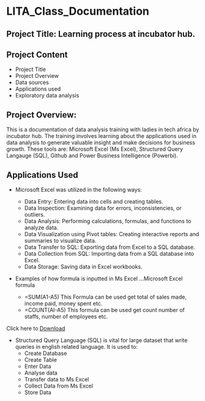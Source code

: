 # LITA_Class_Documentation

## Project Title: Learning process at incubator hub.

## Project Content
- Project Title
- Project Overview
- Data sources 
- Applications used
- Exploratory data analysis


## Project Overview: 
This is a documentation of data analysis training with ladies in tech africa by incubator hub. The training involves learning about the applications used in data analysis to generate valuable insight and make decisions for business growth. These tools are: Microsoft Excel (Ms Excel), Structured Query Langauge (SQL), Github and Power Business Intelligence (Powerbi). 

## Applications Used
- Microsoft Excel was utilized in the following ways:
   - Data Entry: Entering data into cells and creating tables.
   - Data Inspection: Examining data for errors, inconsistencies, or outliers.
   - Data Analysis: Performing calculations, formulas, and functions to analyze data.
   - Data Visualization using Pivot tables: Creating interactive reports and summaries to visualize data.
   - Data Transfer to SQL: Exporting data from Excel to a SQL database.
   - Data Collection from SQL: Importing data from a SQL database into Excel.
   - Data Storage: Saving data in Excel workbooks.
     
- Examples of how formula is inputted in Ms Excel
 ...Microsoft Excel formula
  - =SUM(A1-A5)
This Formula can be used get total of sales made, income paid, money spent etc.
  - =COUNT(AI-A5)
This formula can be used get count number of staffs, number of employees etc.

Click here to [Download](https://www.microsoft.com/en-us/microsoft-365/excel)

- Structured Query Language (SQL) is vital for large dataset that write queries in english related language. It is used to:
   - Create Database
   - Create Table
   - Enter Data
   - Analyse data
   - Transfer data to Ms Excel
   - Collect Data from Ms Excel
   - Store Data
 




